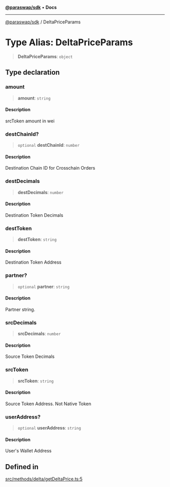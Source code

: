 [**@paraswap/sdk**](../README.md) • **Docs**

***

[@paraswap/sdk](../globals.md) / DeltaPriceParams

# Type Alias: DeltaPriceParams

> **DeltaPriceParams**: `object`

## Type declaration

### amount

> **amount**: `string`

#### Description

srcToken amount in wei

### destChainId?

> `optional` **destChainId**: `number`

#### Description

Destination Chain ID for Crosschain Orders

### destDecimals

> **destDecimals**: `number`

#### Description

Destination Token Decimals

### destToken

> **destToken**: `string`

#### Description

Destination Token Address

### partner?

> `optional` **partner**: `string`

#### Description

Partner string.

### srcDecimals

> **srcDecimals**: `number`

#### Description

Source Token Decimals

### srcToken

> **srcToken**: `string`

#### Description

Source Token Address. Not Native Token

### userAddress?

> `optional` **userAddress**: `string`

#### Description

User's Wallet Address

## Defined in

[src/methods/delta/getDeltaPrice.ts:5](https://github.com/paraswap/paraswap-sdk/blob/master/src/methods/delta/getDeltaPrice.ts#L5)
